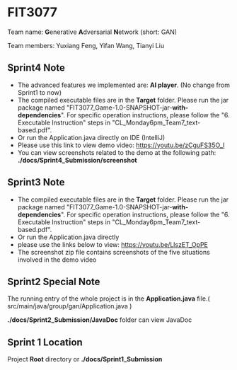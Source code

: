 # FIT3077

Team name: **G**enerative **A**dversarial **N**etwork (short: GAN)

Team members: Yuxiang Feng, Yifan Wang, Tianyi Liu



## Sprint4 Note

- The advanced features we implemented are: **AI player**. (No change from Sprint1 to now)
- The compiled executable files are in the **Target** folder. Please run the jar package named "FIT3077_Game-1.0-SNAPSHOT-jar-**with-dependencies**". For specific operation instructions, please follow the "6. Executable Instruction" steps in "CL_Monday6pm_Team7_text-based.pdf".
- Or run the Application.java directly on IDE (IntelliJ)
- Please use this link to view demo video: https://youtu.be/zCguFS35O_I
- You can view screenshots related to the demo at the following path: **./docs/Sprint4_Submission/screenshot**



## Sprint3 Note

- The compiled executable files are in the **Target** folder. Please run the jar package named "FIT3077_Game-1.0-SNAPSHOT-jar-**with-dependencies**". For specific operation instructions, please follow the "6. Executable Instruction" steps in "CL_Monday6pm_Team7_text-based.pdf".
- Or run the Application.java directly
- please use the links below to view: https://youtu.be/LlszET_OpPE
- The screenshot zip file contains screenshots of the five situations involved in the demo video



## Sprint2 Special Note

The running entry of the whole project is in the **Application.java** file.( src/main/java/group/gan/Application.java )

**./docs/Sprint2_Submission/JavaDoc** folder can view JavaDoc



## Sprint 1 Location

Project **Root** directory or **./docs/Sprint1_Submission**

